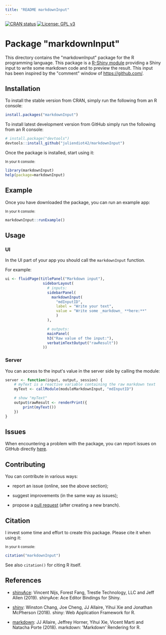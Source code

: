 ```yaml
---
title: "README markdownInput"
---
```

<!-- badges : start -->
[![CRAN
status](https://www.r-pkg.org/badges/version/markdownInput)](https://CRAN.R-project.org/package=markdownInput)
[![License: GPL v3](https://img.shields.io/badge/License-GPLv3-blue.svg)](https://www.gnu.org/licenses/gpl-3.0)
<!-- badges: end -->

# Package "markdownInput"

This directory contains the "markdownInput" package for the R programming language. This package is a [R-Shiny module](https://shiny.rstudio.com/articles/modules.html) providing a Shiny input to write some markdown code and to preview the result. This input has been inspired by the "comment" window of https://github.com/.

## Installation

To install the stable version from CRAN, simply run the following from an R console:

```R
install.packages("markdownInput")
```

To install latest development version from GitHub simply run the following from an R console:

```R
# install.package("devtools")
devtools::install_github("juliendiot42/markdownInput")
```

Once the package is installed, start using it:

<sub>In your `R` console:</sub>

```R
library(markdownInput)
help(package=markdownInput)
```

## Example

Once you have downloaded the package, you can run an example app:

<sub>In your `R` console:</sub>

```R
markdownInput::runExample()
```

## Usage


### UI

In the UI part of your app you should call the `markdownInput` function.

For example:

```R
ui <- fluidPage(titlePanel("Markdown input"),
                 sidebarLayout(
                   # inputs:
                   sidebarPanel(
                     markdownInput(
                       "mdInputID",
                       label = "Write your text",
                       value = "Write some _markdown_ **here:**"
                       )
                   ),

                   # outputs:
                   mainPanel(
                   h3("Raw value of the input:"),
                   verbatimTextOutput("rawResult"))
                 ))
```

### Server

You can access to the input's value in the server side by calling the module:

```R
server <- function(input, output, session) {
    # myText is a reactive variable containing the raw markdown text
    myText <- callModule(moduleMarkdownInput, "mdInputID")

    # show "myText"
    output$rawResult <- renderPrint({
        print(myText())
    })
}
```

## Issues

When encountering a problem with the package, you can report issues on GitHub directly [here](https://github.com/juliendiot42/markdownInput/issues).

## Contributing

You can contribute in various ways:

* report an issue (online, see the above section);

* suggest improvements (in the same way as issues);

* propose a [pull request](https://help.github.com/articles/about-pull-requests/) (after creating a new branch).


## Citation

I invest some time and effort to create this package. Please cite it when using it:

<sub>In your `R` console:</sub>

```R
citation("markdownInput")
```

See also `citation()` for citing R itself.

## References

* [shinyAce](https://CRAN.R-project.org/package=shinyAce): Vincent Nijs, Forest Fang, Trestle Technology, LLC and Jeff Allen (2019). shinyAce: Ace Editor Bindings for Shiny.

* [shiny](https://CRAN.R-project.org/package=shiny): Winston Chang, Joe Cheng, JJ Allaire, Yihui Xie and Jonathan McPherson (2018). shiny: Web Application Framework for R.

* [markdown](https://CRAN.R-project.org/package=markdown): JJ Allaire, Jeffrey Horner, Yihui Xie, Vicent Marti and Natacha Porte (2018). markdown: 'Markdown' Rendering for R.
